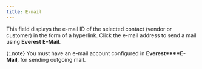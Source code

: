 ```yaml
---
title: E-mail
---
```



This field displays the e-mail ID of the selected contact (vendor or  customer) in the form of a hyperlink. Click the e-mail address to send  a mail using **Everest** **E-Mail**.


{:.note}
You must have an e-mail account configured in **Everest****E-Mail**,  for sending outgoing mail.
